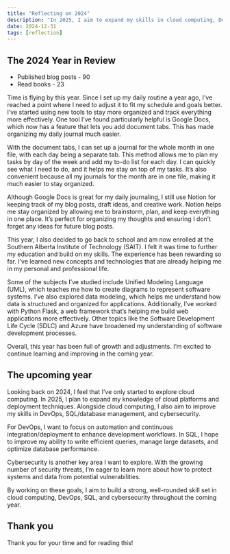 ```yaml
---
title: "Reflecting on 2024"
description: "In 2025, I aim to expand my skills in cloud computing, DevOps, SQL, and cybersecurity, while continuing my growth in software development and organization."
date: 2024-12-31
tags: [reflection]
---
```


## The 2024 Year in Review

- Published blog posts - 90
- Read books - 23

Time is flying by this year. Since I set up my daily routine a year ago, I've reached a point where I need to adjust it to fit my schedule and goals better. I’ve started using new tools to stay more organized and track everything more effectively. One tool I’ve found particularly helpful is Google Docs, which now has a feature that lets you add document tabs. This has made organizing my daily journal much easier.

With the document tabs, I can set up a journal for the whole month in one file, with each day being a separate tab. This method allows me to plan my tasks by day of the week and add my to-do list for each day. I can quickly see what I need to do, and it helps me stay on top of my tasks. It’s also convenient because all my journals for the month are in one file, making it much easier to stay organized.

Although Google Docs is great for my daily journaling, I still use Notion for keeping track of my blog posts, draft ideas, and creative work. Notion helps me stay organized by allowing me to brainstorm, plan, and keep everything in one place. It’s perfect for organizing my thoughts and ensuring I don’t forget any ideas for future blog posts.

This year, I also decided to go back to school and am now enrolled at the Southern Alberta Institute of Technology (SAIT). I felt it was time to further my education and build on my skills. The experience has been rewarding so far. I’ve learned new concepts and technologies that are already helping me in my personal and professional life.

Some of the subjects I’ve studied include Unified Modeling Language (UML), which teaches me how to create diagrams to represent software systems. I’ve also explored data modeling, which helps me understand how data is structured and organized for applications. Additionally, I’ve worked with Python Flask, a web framework that’s helping me build web applications more effectively. Other topics like the Software Development Life Cycle (SDLC) and Azure have broadened my understanding of software development processes.

Overall, this year has been full of growth and adjustments. I’m excited to continue learning and improving in the coming year.

## The upcoming year

Looking back on 2024, I feel that I’ve only started to explore cloud computing. In 2025, I plan to expand my knowledge of cloud platforms and deployment techniques. Alongside cloud computing, I also aim to improve my skills in DevOps, SQL/database management, and cybersecurity.

For DevOps, I want to focus on automation and continuous integration/deployment to enhance development workflows. In SQL, I hope to improve my ability to write efficient queries, manage large datasets, and optimize database performance.

Cybersecurity is another key area I want to explore. With the growing number of security threats, I’m eager to learn more about how to protect systems and data from potential vulnerabilities.

By working on these goals, I aim to build a strong, well-rounded skill set in cloud computing, DevOps, SQL, and cybersecurity throughout the coming year.

## Thank you

Thank you for your time and for reading this!
